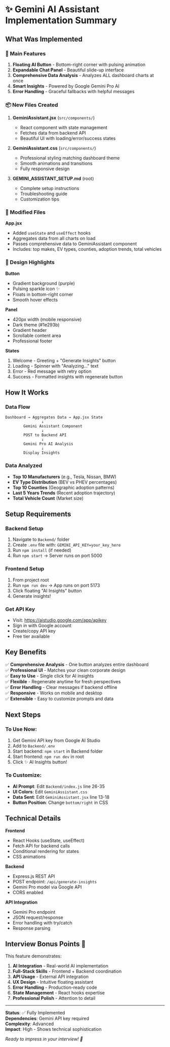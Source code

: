 # ✨ Gemini AI Assistant Implementation Summary

## What Was Implemented

### 🎯 Main Features
1. **Floating AI Button** - Bottom-right corner with pulsing animation
2. **Expandable Chat Panel** - Beautiful slide-up interface
3. **Comprehensive Data Analysis** - Analyzes ALL dashboard charts at once
4. **Smart Insights** - Powered by Google Gemini Pro AI
5. **Error Handling** - Graceful fallbacks with helpful messages

### 📦 New Files Created

1. **GeminiAssistant.jsx** (`src/components/`)
   - React component with state management
   - Fetches data from backend API
   - Beautiful UI with loading/error/success states

2. **GeminiAssistant.css** (`src/components/`)
   - Professional styling matching dashboard theme
   - Smooth animations and transitions
   - Fully responsive design

3. **GEMINI_ASSISTANT_SETUP.md** (root)
   - Complete setup instructions
   - Troubleshooting guide
   - Customization tips

### 🔄 Modified Files

**App.jsx**
- Added `useState` and `useEffect` hooks
- Aggregates data from all charts on load
- Passes comprehensive data to GeminiAssistant component
- Includes: top makes, EV types, counties, adoption trends, total vehicles

### 🎨 Design Highlights

**Button**
- Gradient background (purple)
- Pulsing sparkle icon ✨
- Floats in bottom-right corner
- Smooth hover effects

**Panel**
- 420px width (mobile responsive)
- Dark theme (#1e293b)
- Gradient header
- Scrollable content area
- Professional footer

**States**
1. Welcome - Greeting + "Generate Insights" button
2. Loading - Spinner with "Analyzing..." text
3. Error - Red message with retry option
4. Success - Formatted insights with regenerate button

## How It Works

### Data Flow
```
Dashboard → Aggregates Data → App.jsx State
                ↓
        Gemini Assistant Component
                ↓
        POST to Backend API
                ↓
        Gemini Pro AI Analysis
                ↓
        Display Insights
```

### Data Analyzed
- **Top 10 Manufacturers** (e.g., Tesla, Nissan, BMW)
- **EV Type Distribution** (BEV vs PHEV percentages)
- **Top 10 Counties** (Geographic adoption patterns)
- **Last 5 Years Trends** (Recent adoption trajectory)
- **Total Vehicle Count** (Market size)

## Setup Requirements

### Backend Setup
1. Navigate to `Backend/` folder
2. Create `.env` file with: `GEMINI_API_KEY=your_key_here`
3. Run `npm install` (if needed)
4. Run `npm start` → Server runs on port 5000

### Frontend Setup
1. From project root
2. Run `npm run dev` → App runs on port 5173
3. Click floating "AI Insights" button
4. Generate insights!

### Get API Key
- Visit: https://aistudio.google.com/app/apikey
- Sign in with Google account
- Create/copy API key
- Free tier available

## Key Benefits

✅ **Comprehensive Analysis** - One button analyzes entire dashboard  
✅ **Professional UI** - Matches your clean corporate design  
✅ **Easy to Use** - Single click for AI insights  
✅ **Flexible** - Regenerate anytime for fresh perspectives  
✅ **Error Handling** - Clear messages if backend offline  
✅ **Responsive** - Works on mobile and desktop  
✅ **Extensible** - Easy to customize prompts and data  

## Next Steps

### To Use Now:
1. Get Gemini API key from Google AI Studio
2. Add to `Backend/.env`
3. Start backend: `npm start` in Backend folder
4. Start frontend: `npm run dev` in root
5. Click ✨ AI Insights button!

### To Customize:
- **AI Prompt**: Edit `Backend/index.js` line 26-35
- **UI Colors**: Edit `GeminiAssistant.css`
- **Data Sent**: Edit `GeminiAssistant.jsx` line 13-18
- **Button Position**: Change `bottom/right` in CSS

## Technical Details

**Frontend**
- React Hooks (useState, useEffect)
- Fetch API for backend calls
- Conditional rendering for states
- CSS animations

**Backend**
- Express.js REST API
- POST endpoint: `/api/generate-insights`
- Gemini Pro model via Google API
- CORS enabled

**API Integration**
- Gemini Pro endpoint
- JSON request/response
- Error handling with try/catch
- Response parsing

## Interview Bonus Points 🎯

This feature demonstrates:
1. **AI Integration** - Real-world AI implementation
2. **Full-Stack Skills** - Frontend + Backend coordination
3. **API Usage** - External API integration
4. **UX Design** - Intuitive floating assistant
5. **Error Handling** - Production-ready code
6. **State Management** - React hooks expertise
7. **Professional Polish** - Attention to detail

---

**Status**: ✅ Fully Implemented  
**Dependencies**: Gemini API key required  
**Complexity**: Advanced  
**Impact**: High - Shows technical sophistication

*Ready to impress in your interview! 🚀*

